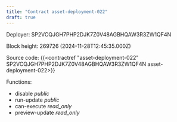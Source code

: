 ```yaml
---
title: "Contract asset-deployment-022"
draft: true
---
```

Deployer: SP2VCQJGH7PHP2DJK7Z0V48AGBHQAW3R3ZW1QF4N


 



Block height: 269726 (2024-11-28T12:45:35.000Z)

Source code: {{<contractref "asset-deployment-022" SP2VCQJGH7PHP2DJK7Z0V48AGBHQAW3R3ZW1QF4N asset-deployment-022>}}

Functions:

* disable _public_
* run-update _public_
* can-execute _read_only_
* preview-update _read_only_
